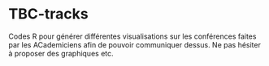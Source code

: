 # TBC-tracks

Codes R pour générer différentes visualisations sur les conférences faites par les ACademiciens afin de pouvoir communiquer dessus. Ne pas hésiter à proposer des graphiques etc.
